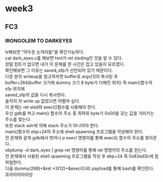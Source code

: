 # week3  
## FC3  
### IRONGOLEM TO DARKEYES  
ls해보면 "어두운 눈까리들"을 확인가능하다.  
cat dark_eyes.c를 해보면 hint가 ret sleding인 것을 알 수 있다.  
정말 힌트가 없으면 내가 이 문제를 한 시간은 잡고 있을지 모르겠다.  
확인해보면 그 이유는 saved_sfp가 선언되어 있기 때문이다.  
다른 분의 writeup을 참고하자면 buffer로 argv[1]이 복사된 후  
buffer+264(buffer 크기에 dummy 크기 8 byte가 더해진 위치) 즉 main()함수의 sfp 위치에  
saved_sfp의 값을 다시 복사한다.  
솔직히 저 write up 없었으면 어쩔까 싶다.  
이 문제는 ret sled와 execl()함수를 사용해야 한다.  
우선 gdb를 켜고 main() 함수의 주소 중 최하위 byte가 0x00을 갖는 값을 가리키는 주소를 찾는다.  
또한 stack aslr에 의해 stack 주소가 아니어야 한다.  
main()함수의 ebp+24의 주소에 shell spawning 프로그램을 작성해야 한다.  
전 문제와 같게 gdb에서 벗어나 p execl 명령어를 통해 execl() 함수의 주소를 찾아준다.  
objdump -d dark_eyes | grep ret 명령어를 통해 ret 명령어의 주소를 얻는다.  
전 문제에서 사용된 shell spawning 프로그램을 작성 후 ebp+24 즉 0x83ed3c에 컴파일한다.  
다음 dummy(268)+&ret *3(12)+&execl()(4) payload를 통해 bash를 확인한다.  
흐아아아아아앙
